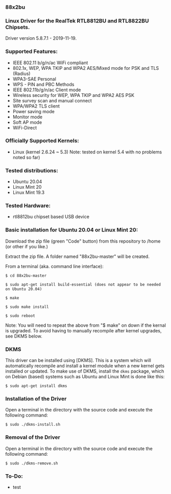 ### 88x2bu

### Linux Driver for the RealTek RTL8812BU and RTL8822BU Chipsets.

Driver version 5.8.7.1 - 2019-11-19.

### Supported Features:

- IEEE 802.11 b/g/n/ac WiFi compliant
- 802.1x, WEP, WPA TKIP and WPA2 AES/Mixed mode for PSK and TLS (Radius)
- WPA3-SAE Personal
- WPS - PIN and PBC Methods
- IEEE 802.11b/g/n/ac Client mode
- Wireless security for WEP, WPA TKIP and WPA2 AES PSK
- Site survey scan and manual connect
- WPA/WPA2 TLS client
- Power saving mode
- Monitor mode
- Soft AP mode
- WiFi-Direct

### Officially Supported Kernels:

- Linux (kernel 2.6.24 ~ 5.3) Note: tested on kernel 5.4 with no problems noted so far)

### Tested distributions:

- Ubuntu 20.04
- Linux Mint 20
- Linux Mint 19.3

### Tested Hardware:

- rtl8812bu chipset based USB device

### Basic installation for Ubuntu 20.04 or Linux Mint 20:

Download the zip file (green "Code" button) from this repository to /home (or other if you like.)

Extract the zip file. A folder named "88x2bu-master" will be created.

From a terminal (aka. command line interface):
```
$ cd 88x2bu-master
```
```
$ sudo apt-get install build-essential (does not appear to be needed on Ubuntu 20.04)
```
```
$ make
```
```
$ sudo make install
```
```
$ sudo reboot
```

Note: You will need to repeat the above from "$ make" on down if the kernal is upgraded. To avoid having to manually recompile after kernel upgrades, see DKMS below.

### DKMS
This driver can be installed using [DKMS]. This is a system which will automatically recompile and install a kernel module when a new kernel gets installed or updated. To make use of DKMS, install the `dkms` package, which on Debian (based) systems such as Ubuntu and Linux Mint is done like this:
```
$ sudo apt-get install dkms
```

### Installation of the Driver
Open a terminal in the directory with the source code and execute the following command:
```
$ sudo ./dkms-install.sh
```

### Removal of the Driver
Open a terminal in the directory with the source code and execute the following command:
```
$ sudo ./dkms-remove.sh
```

### To-Do:

- test
